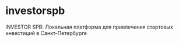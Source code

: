 # investorspb
INVESTOR SPB: Локальная платформа для привлечения стартовых инвестиций в Санкт-Петербурге
